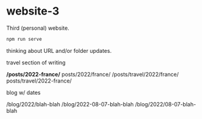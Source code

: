 # website-3

Third (personal) website.

```bash
npm run serve
```

thinking about URL and/or folder updates.


travel section of writing

**/posts/2022-france/**
posts/2022/france/
/posts/travel/2022/france/
posts/travel/2022-france/

blog w/ dates

/blog/2022/blah-blah
/blog/2022-08-07-blah-blah
/blog/2022/08-07-blah-blah
